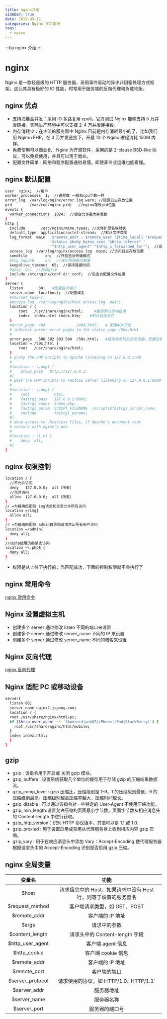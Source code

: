 ```yaml
---
title: nginx介绍
sidebar: true
date: 2019-03-12
categories: Nginx 学习笔记
tags:
  - nginx
---
```


:::tip
nginx 介绍
:::

<!-- more -->

# nginx

Nginx 是一款轻量级的 HTTP 服务器，采用事件驱动的异步非阻塞处理方式框架，这让其具有极好的 IO 性能，时常用于服务端的反向代理和负载均衡。

## nginx 优点

- 支持海量高并发：采用 IO 多路复用 epoll。官方测试 Nginx 能够支持 5 万并发链接，实际生产环境中可以支撑 2-4 万并发连接数。
- 内存消耗少：在主流的服务器中 Nginx 目前是内存消耗最小的了，比如我们用 Nginx+PHP，在 3 万并发链接下，开启 10 个 Nginx 进程消耗 150M 内存。
- 免费使用可以商业化：Nginx 为开源软件，采用的是 2-clause BSD-like 协议，可以免费使用，并且可以用于商业。
- 配置文件简单：网络和程序配置通俗易懂，即使非专业运维也能看懂。

## nginx 默认配置

```bash
user  nginx;  //用户
worker_processes  1;  //进程数 一般和cpu个数一样
error_log  /var/log/nginx/error.log warn; //错误日志存放位置
pid        /var/run/nginx.pid;   //nginx存放pid位置
events {
  worker_connections  1024;  //后台允许最大并发数
}
http {
  include       /etc/nginx/mime.types; //文件扩展名映射表
  default_type  application/octet-stream;  //默认文件类型
  log_format  main  '$remote_addr - $remote_user [$time_local] "$request" '
                    '$status $body_bytes_sent "$http_referer" '
                    '"$http_user_agent" "$http_x_forwarded_for"';  //设置日志模式
  access_log  /var/log/nginx/access.log  main; //访问日志存放位置
  sendfile        on;  //开启告诉传输模式
  #tcp_nopush     on;  //减少网络报文数量
  keepalive_timeout  65;  //保持连接时间
  #gzip  on;  //开启gzip
  include /etc/nginx/conf.d/*.conf;  //包含自配置文件位置
}
server {
  listen       80;   #配置监听端口
  server_name  localhost;  //配置域名
  #charset koi8-r;
  #access_log  /var/log/nginx/host.access.log  main;
  location / {
      root   /usr/share/nginx/html;     #服务默认启动目录
      index  index.html index.htm;    #默认访问文件
  }
  #error_page  404              /404.html;   # 配置404页面
  # redirect server error pages to the static page /50x.html
  #
  error_page   500 502 503 504  /50x.html;   #错误状态码的显示页面，配置后需要重启
  location = /50x.html {
      root   /usr/share/nginx/html;
  }
  # proxy the PHP scripts to Apache listening on 127.0.0.1:80
  #
  #location ~ \.php$ {
  #    proxy_pass   http://127.0.0.1;
  #}
  # pass the PHP scripts to FastCGI server listening on 127.0.0.1:9000
  #
  #location ~ \.php$ {
  #    root           html;
  #    fastcgi_pass   127.0.0.1:9000;
  #    fastcgi_index  index.php;
  #    fastcgi_param  SCRIPT_FILENAME  /scripts$fastcgi_script_name;
  #    include        fastcgi_params;
  #}
  # deny access to .htaccess files, if Apache's document root
  # concurs with nginx's one
  #
  #location ~ /\.ht {
  #    deny  all;
  #}
}
```

## nginx 权限控制

```bash
location / {
  //不允许访问
  deny   127.0.0.0;  all（所有）
  //允许访问
  allow  127.0.0.0;  all（所有）
}
// =为精确匹配符 img请求和目录允许所有访问
location =/img{
  allow all;
}
// =为精确匹配符 admin目录和请求禁止所有用户访问
location =/admin{
  deny all;
}
//以php结尾的都禁止访问
location ~\.php$ {
  deny all;
}
```

- 权限是从上往下执行的，当匹配成功，下面的控制权限就不会执行了

## nginx 常用命令

[nginx 常用命令](./nginx命令.md)

## Nginx 设置虚拟主机

- 创建多个 server 通过修改 listen 不同的端口来设置
- 创建多个 server 通过修改 server_name 不同的 IP 来设置
- 创建多个 server 通过修改 server_name 不同的域名来设置

## Nginx 反向代理

[nginx 反向代理](./nginx反向代理.md)

## Nginx 适配 PC 或移动设备

```bash
server{
  listen 80;
  server_name nginx2.jspang.com;
  location / {
  root /usr/share/nginx/html/pc;
  if ($http_user_agent ~* '(Android|webOS|iPhone|iPod|BlackBerry)') {
    root /usr/share/nginx/html/mobile;
  }
  index index.html;
  }
}
```

## gzip

- gzip : 该指令用于开启或 关闭 gzip 模块。
- gzip_buffers : 设置系统获取几个单位的缓存用于存储 gzip 的压缩结果数据流。
- gzip_comp_level : gzip 压缩比，压缩级别是 1-9，1 的压缩级别最低，9 的压缩级别最高。压缩级别越高压缩率越大，压缩时间越长。
- gzip_disable : 可以通过该指令对一些特定的 User-Agent 不使用压缩功能。
- gzip_min_length:设置允许压缩的页面最小字节数，页面字节数从相应消息头的 Content-length 中进行获取。
- gzip_http_version：识别 HTTP 协议版本，其值可以是 1.1.或 1.0.
- gzip_proxied : 用于设置启用或禁用从代理服务器上收到相应内容 gzip 压缩。
- gzip_vary : 用于在响应消息头中添加 Vary：Accept-Encoding,使代理服务器根据请求头中的 Accept-Encoding 识别是否启用 gzip 压缩。

## nginx 全局变量

|      变量名       |                              功能                               |
| :---------------: | :-------------------------------------------------------------: |
|      \$host       | 请求信息中的 Host，如果请求中没有 Host 行，则等于设置的服务器名 |
| \$request_method  |                  客户端请求类型，如 GET、POST                   |
|   \$remote_addr   |                        客户端的 IP 地址                         |
|      \$args       |                          请求中的参数                           |
| \$content_length  |                 请求头中的 Content-length 字段                  |
| \$http_user_agent |                        客户端 agent 信息                        |
|   \$http_cookie   |                       客户端 cookie 信息                        |
|   \$remote_addr   |                        客户端的 IP 地址                         |
|   \$remote_port   |                          客户端的端口                           |
| \$server_protocol |             请求使用的协议，如 HTTP/1.0、·HTTP/1.1`             |
|   \$server_addr   |                           服务器地址                            |
|   \$server_name   |                           服务器名称                            |
|   \$server_port   |                         服务器的端口号                          |

<Valine></Valine>

